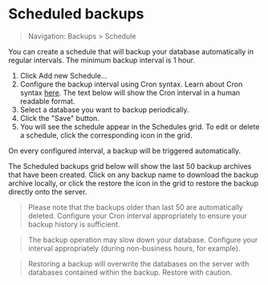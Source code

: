 # Scheduled backups

> Navigation: Backups > Schedule

You can create a schedule that will backup your database automatically in regular intervals. The minimum backup interval is 1 hour.

1. Click Add new Schedule...
2. Configure the backup interval using Cron syntax. Learn about Cron syntax [here](https://en.wikipedia.org/wiki/Cron). The text below will show the Cron interval in a human readable format.
3. Select a database you want to backup periodically.
4. Click the "Save" button.
5. You will see the schedule appear in the Schedules grid. To edit or delete a schedule, click the corresponding icon in the grid.

On every configured interval, a backup will be triggered automatically.

The Scheduled backups grid below will show the last 50 backup archives that have been created. Click on any backup name to download the backup archive locally, or click the restore the icon in the grid to restore the backup directly onto the server.

> Please note that the backups older than last 50 are automatically deleted. Configure your Cron interval appropriately to ensure your backup history is sufficient.

> The backup operation may slow down your database. Configure your interval appropriately (during non-business hours, for example).

> Restoring a backup will overwrite the databases on the server with databases contained within the backup. Restore with caution.